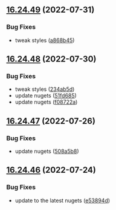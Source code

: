 ## [16.24.49](https://github.com/phandcock/GrampsView/compare/v16.24.48...v16.24.49) (2022-07-31)


### Bug Fixes

* tweak styles ([a868b45](https://github.com/phandcock/GrampsView/commit/a868b4515946cf31a870754983e4413a69fda4c3))



## [16.24.48](https://github.com/phandcock/GrampsView/compare/v16.24.47...v16.24.48) (2022-07-30)


### Bug Fixes

* tweak styles ([234ab5d](https://github.com/phandcock/GrampsView/commit/234ab5def01e168c02d39da3eb7d9b0f82221119))
* update nugets ([51fd685](https://github.com/phandcock/GrampsView/commit/51fd6854c939fcbe5710968547b70cd5733a26e5))
* update nugets ([f08722a](https://github.com/phandcock/GrampsView/commit/f08722a5f26130af41d7b78bcc33836001b1f5d6))



## [16.24.47](https://github.com/phandcock/GrampsView/compare/v16.24.46...v16.24.47) (2022-07-26)


### Bug Fixes

* update nugets ([508a5b8](https://github.com/phandcock/GrampsView/commit/508a5b809ef5eb232408afe4f8e42f0800c296a2))



## [16.24.46](https://github.com/phandcock/GrampsView/compare/v16.24.45...v16.24.46) (2022-07-24)


### Bug Fixes

* update to the latest nugets ([e53894d](https://github.com/phandcock/GrampsView/commit/e53894d36cb3693553234e24ae54cad42ade9ab3))



